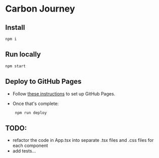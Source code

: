 # Carbon Journey

## Install

    npm i

## Run locally

    npm start

## Deploy to GitHub Pages

 - Follow [these instructions](https://dev.to/yuribenjamin/how-to-deploy-react-app-in-github-pages-2a1f) to set up GitHub Pages.
 - Once that's complete:

        npm run deploy


## TODO:

 - refactor the code in App.tsx into separate .tsx files and .css files for each component
 - add tests...
